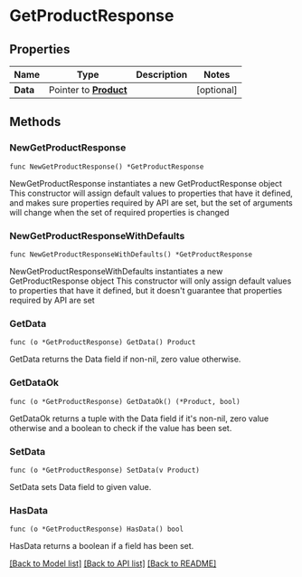 # GetProductResponse

## Properties

Name | Type | Description | Notes
------------ | ------------- | ------------- | -------------
**Data** | Pointer to [**Product**](Product.md) |  | [optional] 

## Methods

### NewGetProductResponse

`func NewGetProductResponse() *GetProductResponse`

NewGetProductResponse instantiates a new GetProductResponse object
This constructor will assign default values to properties that have it defined,
and makes sure properties required by API are set, but the set of arguments
will change when the set of required properties is changed

### NewGetProductResponseWithDefaults

`func NewGetProductResponseWithDefaults() *GetProductResponse`

NewGetProductResponseWithDefaults instantiates a new GetProductResponse object
This constructor will only assign default values to properties that have it defined,
but it doesn't guarantee that properties required by API are set

### GetData

`func (o *GetProductResponse) GetData() Product`

GetData returns the Data field if non-nil, zero value otherwise.

### GetDataOk

`func (o *GetProductResponse) GetDataOk() (*Product, bool)`

GetDataOk returns a tuple with the Data field if it's non-nil, zero value otherwise
and a boolean to check if the value has been set.

### SetData

`func (o *GetProductResponse) SetData(v Product)`

SetData sets Data field to given value.

### HasData

`func (o *GetProductResponse) HasData() bool`

HasData returns a boolean if a field has been set.


[[Back to Model list]](../README.md#documentation-for-models) [[Back to API list]](../README.md#documentation-for-api-endpoints) [[Back to README]](../README.md)


